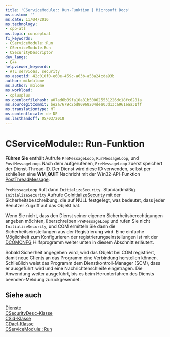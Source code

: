 ```yaml
---
title: 'CServiceModule:: Run-Funktion | Microsoft Docs'
ms.custom: ''
ms.date: 11/04/2016
ms.technology:
- cpp-atl
ms.topic: conceptual
f1_keywords:
- CServiceModule::Run
- CServiceModule.Run
- CSecurityDescriptor
dev_langs:
- C++
helpviewer_keywords:
- ATL services, security
ms.assetid: 42c010f0-e60e-459c-a63b-a53a24cda93b
author: mikeblome
ms.author: mblome
ms.workload:
- cplusplus
ms.openlocfilehash: a07ad6b09fa10a81b500625531226dc18fc6281a
ms.sourcegitcommit: be2a7679c2bd80968204dee03d13ca961eaa31ff
ms.translationtype: MT
ms.contentlocale: de-DE
ms.lasthandoff: 05/03/2018
---
```

# <a name="catlservicemoduletrun-function"></a>CServiceModule:: Run-Funktion
**Führen Sie** enthält Aufrufe `PreMessageLoop`, `RunMessageLoop`, und `PostMessageLoop`. Nach dem aufgerufenen, `PreMessageLoop` zuerst speichert der Dienst-Thread-ID. Der Dienst wird diese ID verwenden, selbst per schließen eine **WM_QUIT** Nachricht mit der Win32-API-Funktion [PostThreadMessage](http://msdn.microsoft.com/library/windows/desktop/ms644946).  
  
 `PreMessageLoop` Ruft dann `InitializeSecurity`. Standardmäßig `InitializeSecurity` Aufrufe [CoInitializeSecurity](http://msdn.microsoft.com/library/windows/desktop/ms693736) mit der Sicherheitsbeschreibung, die auf NULL festgelegt, was bedeutet, dass jeder Benutzer Zugriff auf das Objekt hat.  
  
 Wenn Sie nicht, dass den Dienst seiner eigenen Sicherheitsberechtigungen angeben möchten, überschreiben `PreMessageLoop` und rufen Sie nicht `InitializeSecurity`, und COM ermitteln Sie dann die Sicherheitseinstellungen aus der Registrierung wird. Eine einfache Möglichkeit zum Konfigurieren der registrierungseinstellungen ist mit der [DCOMCNFG](../atl/dcomcnfg.md) Hilfsprogramm weiter unten in diesem Abschnitt erläutert.  
  
 Sobald Sicherheit angegeben wird, wird das Objekt bei COM registriert, damit neue Clients an das Programm eine Verbindung herstellen können. Schließlich weist das Programm dem Dienstkontroll-Manager (SCM), dass er ausgeführt wird und eine Nachrichtenschleife eingetragen. Die Anwendung weiter ausgeführt, bis es beim Herunterfahren des Diensts beenden-Meldung zurückgesendet.  
  
## <a name="see-also"></a>Siehe auch  
 [Dienste](../atl/atl-services.md)   
 [CSecurityDesc-Klasse](../atl/reference/csecuritydesc-class.md)   
 [CSid-Klasse](../atl/reference/csid-class.md)   
 [CDacl-Klasse](../atl/reference/cdacl-class.md)   
 [CServiceModule:: Run](../atl/reference/catlservicemodulet-class.md#run)


